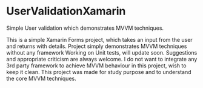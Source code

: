 # UserValidationXamarin
Simple User validation which demonstrates MVVM techniques.

This is a simple Xamarin Forms project, which takes an input from the user and returns with details. 
Project simply demonstrates MVVM techniques without any framework 
Working on Unit tests, will update soon. 
Suggestions and appropriate criticism are always welcome.
I do not want to integrate any 3rd party framework to achieve MVVM behaviour in this project, wish to keep it clean.
This project was made for study purpose and to understand the core MVVM techniques. 

